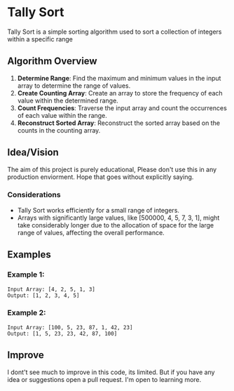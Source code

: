 # Tally Sort

Tally Sort is a simple sorting algorithm used to sort a collection of integers within a specific range

## Algorithm Overview

1. **Determine Range**: Find the maximum and minimum values in the input array to determine the range of values.
2. **Create Counting Array**: Create an array to store the frequency of each value within the determined range.
3. **Count Frequencies**: Traverse the input array and count the occurrences of each value within the range.
4. **Reconstruct Sorted Array**: Reconstruct the sorted array based on the counts in the counting array.

## Idea/Vision

The aim of this project is purely educational,
Please don't use this in any production enviorment.
Hope that goes without explicitly saying.

### Considerations

- Tally Sort works efficiently for a small range of integers.
- Arrays with significantly large values, like [500000, 4, 5, 7, 3, 1], might take considerably longer due to the
  allocation of space for the large range of values, affecting the overall performance.

## Examples

### Example 1:
```
Input Array: [4, 2, 5, 1, 3]
Output: [1, 2, 3, 4, 5]
```
### Example 2:
```
Input Array: [100, 5, 23, 87, 1, 42, 23]
Output: [1, 5, 23, 23, 42, 87, 100]
```
## Improve

I dont't see much to improve in this code, its limited.
But if you have any idea or suggestions open a pull request.
I'm open to learning more.
